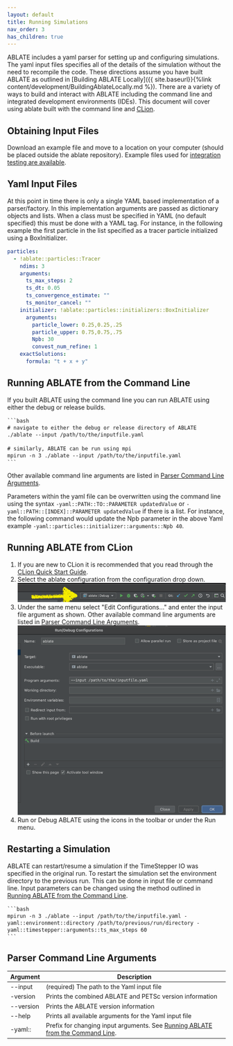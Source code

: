```yaml
---
layout: default
title: Running Simulations
nav_order: 3
has_children: true
---
```

ABLATE includes a yaml parser for setting up and configuring simulations.  The yaml input files specifies all of the details of the simulation without the need to recompile the code.   These directions assume you have built ABLATE as outlined in [Building ABLATE Locally]({{ site.baseurl}}{%link content/development/BuildingAblateLocally.md  %}).  There are a variety of ways to build and interact with ABLATE including the command line and integrated development environments (IDEs). This document will cover using ablate built with the command line and [CLion](https://www.jetbrains.com/clion/).

## Obtaining Input Files
Download an example file and move to a location on your computer (should be placed outside the ablate repository).  Example files used for [integration testing are available](https://github.com/UBCHREST/ablate/tree/main/tests/integrationTests/inputs). 

## Yaml Input Files
At this point in time there is only a single YAML based implementation of a parser/factory. In this implementation arguments are passed as dictionary objects and lists.  When a class must be specified in YAML (no default specified) this must be done with a YAML tag.  For instance, in the following example the first particle in the list specified as a tracer particle initialized using a BoxInitializer.

```yaml
particles:
  - !ablate::particles::Tracer
    ndims: 3
    arguments:
      ts_max_steps: 2
      ts_dt: 0.05
      ts_convergence_estimate: ""
      ts_monitor_cancel: ""
    initializer: !ablate::particles::initializers::BoxInitializer
      arguments:
        particle_lower: 0.25,0.25,.25
        particle_upper: 0.75,0.75,.75
        Npb: 30
        convest_num_refine: 1
    exactSolutions:
      formula: "t + x + y"

```

## Running ABLATE from the Command Line
If you built ABLATE using the command line you can run ABLATE using either the debug or release builds.
    
    ```bash
    # navigate to either the debug or release directory of ABLATE
    ./ablate --input /path/to/the/inputfile.yaml

    # similarly, ABLATE can be run using mpi
    mpirun -n 3 ./ablate --input /path/to/the/inputfile.yaml
    ```

Other available command line arguments are listed in [Parser Command Line Arguments](#parser-command-line-arguments).

Parameters within the yaml file can be overwritten using the command line using the syntax ```-yaml::PATH::TO::PARAMETER updatedValue``` or ```-yaml::PATH::[INDEX]::PARAMETER updatedValue``` if there is a list.  For instance, the following command would update the Npb parameter in the above Yaml example ```-yaml::particles::initializer::arguments::Npb 40```.

## Running ABLATE from CLion
1. If you are new to CLion it is recommended that you read through the [CLion Quick Start Guide](https://www.jetbrains.com/help/clion/clion-quick-start-guide.html).
1. Select the ablate configuration from the configuration drop down.
    ![clion ablate configuration selection](assets/clion_ablate_configuration.png)
1. Under the same menu select "Edit Configurations..." and enter the input file argument as shown.  Other available command line arguments are listed in [Parser Command Line Arguments](#parser-command-line-arguments).
    ![clion ablate configuration setup](assets/clion_ablate_configuration_setup.png)
1. Run or Debug ABLATE using the icons in the toolbar or under the Run menu.

## Restarting a Simulation
ABLATE can restart/resume a simulation if the TimeStepper IO  was specified in the original run.  To restart the simulation set the environment directory to the previous run.  This can be done in input file or command line. Input parameters can be changed using the method outlined in [Running ABLATE from the Command Line](#running-ablate-from-the-command-line).

    ```bash
    mpirun -n 3 ./ablate --input /path/to/the/inputfile.yaml -yaml::environment::directory /path/to/previous/run/directory -yaml::timestepper::arguments::ts_max_steps 60
    ```

## Parser Command Line Arguments

| Argument | Description |
| --- | ----------- |
| \-\-input | (required) The path to the Yaml input file |
| \-version | Prints the combined ABLATE and PETSc version information |
| \-\-version | Prints the ABLATE version information |
| \-\-help | Prints all available arguments for the Yaml input file |
| \-yaml:: | Prefix for changing input arguments. See [Running ABLATE from the Command Line](#running-ablate-from-the-command-line).|

